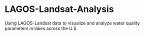 # LAGOS-Landsat-Analysis
Using LAGOS-Landsat data to visualize and analyze water quality parameters in lakes across the U.S.
